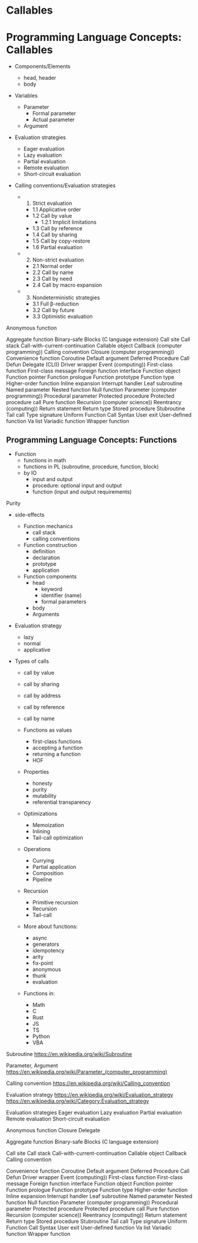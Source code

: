 # Callables

# Programming Language Concepts: Callables

- Components/Elements
  - head, header
  - body

- Variables
  - Parameter
    - Formal parameter
    - Actual parameter
  - Argument

- Evaluation strategies
  - Eager evaluation
  - Lazy evaluation
  - Partial evaluation
  - Remote evaluation
  - Short-circuit evaluation

- Calling conventions/Evaluation strategies
  - 1. Strict evaluation
    - 1.1 Applicative order
    - 1.2 Call by value
      - 1.2.1 Implicit limitations
    - 1.3 Call by reference
    - 1.4 Call by sharing
    - 1.5 Call by copy-restore
    - 1.6 Partial evaluation
  - 2. Non-strict evaluation
    - 2.1 Normal order
    - 2.2 Call by name
    - 2.3 Call by need
    - 2.4 Call by macro expansion
  - 3. Nondeterministic strategies
    - 3.1 Full β-reduction
    - 3.2 Call by future
    - 3.3 Optimistic evaluation

Anonymous function

Aggregate function
Binary-safe
Blocks (C language extension)
Call site
Call stack
Call-with-current-continuation
Callable object
Callback (computer programming))
Calling convention
Closure (computer programming))
Convenience function
Coroutine
Default argument
Deferred Procedure Call
Defun
Delegate (CLI))
Driver wrapper
Event (computing))
First-class function
First-class message
Foreign function interface
Function object
Function pointer
Function prologue
Function prototype
Function type
Higher-order function
Inline expansion
Interrupt handler
Leaf subroutine
Named parameter
Nested function
Null function
Parameter (computer programming))
Procedural parameter
Protected procedure
Protected procedure call
Pure function
Recursion (computer science))
Reentrancy (computing))
Return statement
Return type
Stored procedure
Stubroutine
Tail call
Type signature
Uniform Function Call Syntax
User exit
User-defined function
Va list
Variadic function
Wrapper function

## Programming Language Concepts: Functions

* Function
  - functions in math
  - functions in PL (subroutine, procedure, function, block)
  * by IO
    - input and output
    - procedure: optional input and output
    - function (input and output requirements)

Purity
- side-effects

  - Function mechanics
    - call stack
    - calling conventions
  - Function construction
    - definition
    - declaration
    - prototype
    - application
  - Function components
    - head
      - keyword
      - identifier (name)
      - formal parameters
    - body
    - Arguments

- Evaluation strategy
  - lazy
  - normal
  - applicative
- Types of calls
  - call by value
  - call by sharing
  - call by address
  - call by reference
  - call by name
  
  - Functions as values
    - first-class functions
    - accepting a function
    - returning a function
    - HOF
  - Properties
    - honesty
    - purity
    - mutability
    - referential transparency
  - Optimizations
    - Memoization
    - Inlining
    - Tail-call optimization
  - Operations
    - Currying
    - Partial application
    - Composition
    - Pipeline
  - Recursion
    - Primitive recursion
    - Recursion
    - Tail-call
  - More about functions:
    - async
    - generators
    - idempotency
    - arity
    - fix-point
    - anonymous
    - thunk
    - evaluation
  - Functions in:
    - Math
    - C
    - Rust
    - JS
    - TS
    - Python
    - VBA


Subroutine
https://en.wikipedia.org/wiki/Subroutine

Parameter, Argument
https://en.wikipedia.org/wiki/Parameter_(computer_programming)

Calling convention
https://en.wikipedia.org/wiki/Calling_convention

Evaluation strategy
https://en.wikipedia.org/wiki/Evaluation_strategy
https://en.wikipedia.org/wiki/Category:Evaluation_strategy


Evaluation strategies
Eager evaluation
Lazy evaluation
Partial evaluation
Remote evaluation
Short-circuit evaluation

Anonymous function
Closure
Delegate

Aggregate function
Binary-safe
Blocks (C language extension)

Call site
Call stack
Call-with-current-continuation
Callable object
Callback
Calling convention

Convenience function
Coroutine
Default argument
Deferred Procedure Call
Defun
Driver wrapper
Event (computing))
First-class function
First-class message
Foreign function interface
Function object
Function pointer
Function prologue
Function prototype
Function type
Higher-order function
Inline expansion
Interrupt handler
Leaf subroutine
Named parameter
Nested function
Null function
Parameter (computer programming))
Procedural parameter
Protected procedure
Protected procedure call
Pure function
Recursion (computer science))
Reentrancy (computing))
Return statement
Return type
Stored procedure
Stubroutine
Tail call
Type signature
Uniform Function Call Syntax
User exit
User-defined function
Va list
Variadic function
Wrapper function
